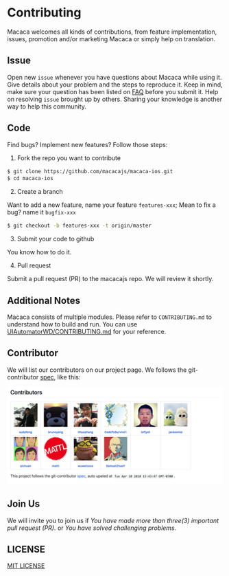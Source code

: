 # Contributing

Macaca welcomes all kinds of contributions, from feature implementation, issues, promotion and/or marketing Macaca or simply help on translation.

## Issue

Open new `issue` whenever you have questions about Macaca while using it. Give details about your problem and the steps to reproduce it.
Keep in mind, make sure your question has been listed on [FAQ](./faq) before you submit it.
Help on resolving `issue` brought up by others. Sharing your knowledge is another way to help this community.

## Code

Find bugs? Implement new features? Follow those steps:

1. Fork the repo you want to contribute

```bash
$ git clone https://github.com/macacajs/macaca-ios.git
$ cd macaca-ios
```

2. Create a branch

Want to add a new feature, name your feature `features-xxx`; Mean to fix a bug? name it `bugfix-xxx`

```bash
$ git checkout -b features-xxx -t origin/master
```

3. Submit your code to github

You know how to do it.

4. Pull request

Submit a pull request (PR) to the macacajs repo. We will review it shortly.

## Additional Notes

Macaca consists of multiple modules. Please refer to `CONTRIBUTING.md` to understand how to build and run. You can use [UIAutomatorWD/CONTRIBUTING.md](https://github.com/macacajs/UIAutomatorWD/blob/master/CONTRIBUTING.md) for your reference.

## Contributor

We will list our contributors on our project page.
We follows the git-contributor [spec](//github.com/xudafeng/git-contributor), like this:

[![](/assets/6d308bd9gy1fqda9m7kktj21es0n0ttg.jpg)](//github.com/macacajs/macacajs.github.io#contributors)

## Join Us

We will invite you to join us if
_You have made more than three(3) important pull request (PR)._
or
_You have solved challenging problems._

## LICENSE

[MIT LICENSE](//github.com/alibaba/macaca/blob/master/LICENSE)
